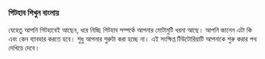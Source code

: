 ### গিটহাব শিখুন বাংলায়
যেহেতু আপনি গিটহাবেই আছেন, ধরে নিচ্ছি গিটহাব সম্পর্কে আপনার মোটামুটি ধরনা আছে। আপনি জানেন এটা কি এবং কেন ব্যাবহার করতে হবে। শুধু আপনার শুরুটা করা হচ্ছে না। এই সংক্ষিপ্ত টিউটোরিয়াটি আপনাকে শুরু করার পথ দেখিয়ে দেবে। 
